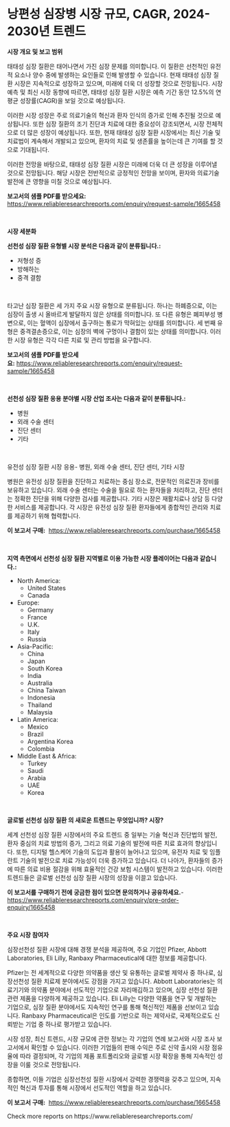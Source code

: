 <p><h1>낭편성 심장병 시장 규모, CAGR, 2024-2030년 트렌드</h1></p><p><strong>시장 개요 및 보고 범위</strong></p>
<p><p>태태성 심장 질환은 태어나면서 가진 심장 문제를 의미합니다. 이 질환은 선천적인 유전적 요소나 양수 중에 발생하는 요인들로 인해 발생할 수 있습니다. 현재 태태성 심장 질환 시장은 지속적으로 성장하고 있으며, 미래에 더욱 더 성장할 것으로 전망됩니다. 시장 예측 및 최신 시장 동향에 따르면, 태태성 심장 질환 시장은 예측 기간 동안 12.5%의 연평균 성장률(CAGR)을 보일 것으로 예상됩니다.</p><p>이러한 시장 성장은 주로 의료기술의 혁신과 환자 인식의 증가로 인해 추진될 것으로 예상됩니다. 또한 심장 질환의 조기 진단과 치료에 대한 중요성이 강조되면서, 시장 전체적으로 더 많은 성장이 예상됩니다. 또한, 현재 태태성 심장 질환 시장에서는 최신 기술 및 치료법이 계속해서 개발되고 있으며, 환자의 치료 및 생존률을 높이는데 큰 기여를 할 것으로 기대됩니다.</p><p>이러한 전망을 바탕으로, 태태성 심장 질환 시장은 미래에 더욱 더 큰 성장을 이루어낼 것으로 전망됩니다. 해당 시장은 전반적으로 긍정적인 전망을 보이며, 환자와 의료기술 발전에 큰 영향을 미칠 것으로 예상됩니다.</p></p>
<p><strong>보고서의 샘플 PDF를 받으세요:</strong> <a href="https://www.reliableresearchreports.com/enquiry/request-sample/1665458">https://www.reliableresearchreports.com/enquiry/request-sample/1665458</a></p>
<p>&nbsp;</p>
<p><strong>시장 세분화</strong></p>
<p><strong>선천성 심장 질환 유형별 시장 분석은 다음과 같이 분류됩니다.:</strong></p>
<p><ul><li>저형성 증</li><li>방해하는</li><li>중격 결함</li></ul></p>
<p>&nbsp;</p>
<p><p>타고난 심장 질환은 세 가지 주요 시장 유형으로 분류됩니다. 하나는 하폐증으로, 이는 심장이 출생 시 올바르게 발달하지 않은 상태를 의미합니다. 또 다른 유형은 폐피부성 병변으로, 이는 혈액이 심장에서 출구하는 통로가 막혀있는 상태를 의미합니다. 세 번째 유형은 중격결손증으로, 이는 심장의 벽에 구멍이나 결함이 있는 상태를 의미합니다. 이러한 시장 유형은 각각 다른 치료 및 관리 방법을 요구합니다.</p></p>
<p><strong>보고서의 샘플 PDF를 받으세요:</strong>&nbsp;<a href="https://www.reliableresearchreports.com/enquiry/request-sample/1665458">https://www.reliableresearchreports.com/enquiry/request-sample/1665458</a></p>
<p>&nbsp;</p>
<p><strong> 선천성 심장 질환 응용 분야별 시장 산업 조사는 다음과 같이 분류됩니다.:</strong></p>
<p><ul><li>병원</li><li>외래 수술 센터</li><li>진단 센터</li><li>기타</li></ul></p>
<p>&nbsp;</p>
<p><p>유전성 심장 질환 시장 응용- 병원, 외래 수술 센터, 진단 센터, 기타 시장</p><p>병원은 유전성 심장 질환을 진단하고 치료하는 중심 장소로, 전문적인 의료진과 장비를 보유하고 있습니다. 외래 수술 센터는 수술을 필요로 하는 환자들을 처리하고, 진단 센터는 정확한 진단을 위해 다양한 검사를 제공합니다. 기타 시장은 재활치료나 상담 등 다양한 서비스를 제공합니다. 각 시장은 유전성 심장 질환 환자들에게 종합적인 관리와 치료를 제공하기 위해 협력합니다.</p></p>
<p><strong>이 보고서 구매:</strong>&nbsp; <a href="https://www.reliableresearchreports.com/purchase/1665458">https://www.reliableresearchreports.com/purchase/1665458</a></p>
<p>&nbsp;</p>
<p><strong>지역 측면에서 선천성 심장 질환 지역별로 이용 가능한 시장 플레이어는 다음과 같습니다.:</strong></p>
<p><ul>
    <li>
        North America:
        <ul>
            <li>United States</li>
            <li>Canada</li>
        </ul>
    </li>
    <li>
        Europe:
        <ul>
            <li>Germany</li>
            <li>France</li>
            <li>U.K.</li>
            <li>Italy</li>
            <li>Russia</li>
        </ul>
    </li>
    <li>
        Asia-Pacific:
        <ul>
            <li>China</li>
            <li>Japan</li>
            <li>South Korea</li>
            <li>India</li>
            <li>Australia</li>
            <li>China Taiwan</li>
            <li>Indonesia</li>
            <li>Thailand</li>
            <li>Malaysia</li>
        </ul>
    </li>
    <li>
        Latin America:
        <ul>
            <li>Mexico</li>
            <li>Brazil</li>
            <li>Argentina Korea</li>
            <li>Colombia</li>
        </ul>
    </li>
    <li>
        Middle East & Africa:
        <ul>
            <li>Turkey</li>
            <li>Saudi</li>
            <li>Arabia</li>
            <li>UAE</li>
            <li>Korea</li>
        </ul>
    </li>
    </ul></p>
<p>&nbsp;</p>
<p><strong>글로벌 선천성 심장 질환 의 새로운 트렌드는 무엇입니까? 시장?</strong></p>
<p><p>세계 선천성 심장 질환 시장에서의 주요 트렌드 중 일부는 기술 혁신과 진단법의 발전, 환자 중심의 치료 방법의 증가, 그리고 의료 기술의 발전에 따른 치료 효과의 향상입니다. 또한, 디지털 헬스케어 기술의 도입과 활용이 늘어나고 있으며, 유전자 치료 및 임플란트 기술의 발전으로 치료 가능성이 더욱 증가하고 있습니다. 더 나아가, 환자들의 증가에 따른 의료 비용 절감을 위해 효율적인 건강 보험 시스템이 발전하고 있습니다. 이러한 트렌드들은 글로벌 선천성 심장 질환 시장의 성장을 이끌고 있습니다.</p></p>
<p><strong>이 보고서를 구매하기 전에 궁금한 점이 있으면 문의하거나 공유하세요.</strong>- <a href="https://www.reliableresearchreports.com/enquiry/pre-order-enquiry/1665458">https://www.reliableresearchreports.com/enquiry/pre-order-enquiry/1665458</a></p>
<p>&nbsp;</p>
<p><strong>주요 시장 참여자</strong></p>
<p><p>심장선천성 질환 시장에 대해 경쟁 분석을 제공하며, 주요 기업인 Pfizer, Abbott Laboratories, Eli Lilly, Ranbaxy Pharmaceutical에 대한 정보를 제공합니다. </p><p>Pfizer는 전 세계적으로 다양한 의약품을 생산 및 유통하는 글로벌 제약사 중 하나로, 심장선천성 질환 치료제 분야에서도 강점을 가지고 있습니다. Abbott Laboratories는 의료기기와 의약품 분야에서 선도적인 기업으로 자리매김하고 있으며, 심장 선천성 질환 관련 제품을 다양하게 제공하고 있습니다. Eli Lilly는 다양한 약품을 연구 및 개발하는 기업으로, 심장 질환 분야에서도 지속적인 연구를 통해 혁신적인 제품을 선보이고 있습니다. Ranbaxy Pharmaceutical은 인도를 기반으로 하는 제약사로, 국제적으로도 신뢰받는 기업 중 하나로 평가받고 있습니다.</p><p>시장 성장, 최신 트렌드, 시장 규모에 관한 정보는 각 기업의 연례 보고서와 시장 조사 보고서에서 확인할 수 있습니다. 이러한 기업들의 판매 수익은 주로 신약 출시와 시장 점유율에 따라 결정되며, 각 기업의 제품 포트폴리오와 글로벌 시장 확장을 통해 지속적인 성장을 이룰 것으로 전망됩니다. </p><p>종합하면, 이들 기업은 심장선천성 질환 시장에서 강력한 경쟁력을 갖추고 있으며, 지속적인 혁신과 투자를 통해 시장에서 선도적인 역할을 하고 있습니다.</p></p>
<p><strong>이 보고서 구매:</strong>&nbsp;&nbsp;<a href="https://www.reliableresearchreports.com/purchase/1665458">https://www.reliableresearchreports.com/purchase/1665458</a></p>
<p>Check more reports on https://www.reliableresearchreports.com/</p>
